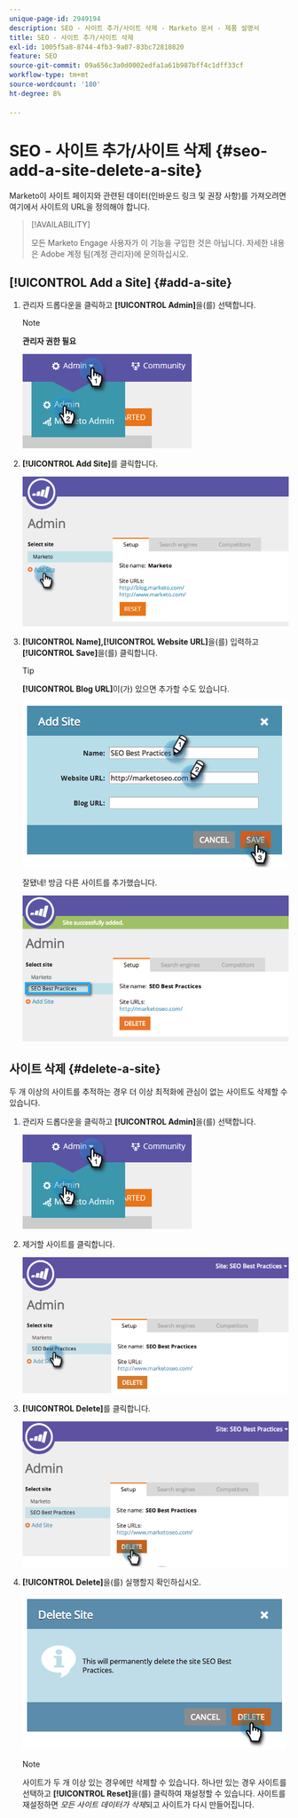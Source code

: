 ```yaml
---
unique-page-id: 2949194
description: SEO - 사이트 추가/사이트 삭제 - Marketo 문서 - 제품 설명서
title: SEO - 사이트 추가/사이트 삭제
exl-id: 1005f5a8-8744-4fb3-9a07-83bc72810820
feature: SEO
source-git-commit: 09a656c3a0d0002edfa1a61b987bff4c1dff33cf
workflow-type: tm+mt
source-wordcount: '180'
ht-degree: 8%

---
```


# SEO - 사이트 추가/사이트 삭제 {#seo-add-a-site-delete-a-site}

Marketo이 사이트 페이지와 관련된 데이터(인바운드 링크 및 권장 사항)를 가져오려면 여기에서 사이트의 URL을 정의해야 합니다.

>[!AVAILABILITY]
>
>모든 Marketo Engage 사용자가 이 기능을 구입한 것은 아닙니다. 자세한 내용은 Adobe 계정 팀(계정 관리자)에 문의하십시오.

## [!UICONTROL Add a Site] {#add-a-site}

1. 관리자 드롭다운을 클릭하고 **[!UICONTROL Admin]**&#x200B;을(를) 선택합니다.

   >[!NOTE]
   >
   >**관리자 권한 필요**

   ![](assets/one.png)

1. **[!UICONTROL Add Site]**&#x200B;를 클릭합니다.

   ![](assets/two.png)

1. **[!UICONTROL Name],[!UICONTROL Website URL]**&#x200B;을(를) 입력하고 **[!UICONTROL Save]**&#x200B;을(를) 클릭합니다.

   >[!TIP]
   >
   >**[!UICONTROL Blog URL]**&#x200B;이(가) 있으면 추가할 수도 있습니다.

   ![](assets/image2014-9-17-21-3a19-3a51.png)

   잘됐네! 방금 다른 사이트를 추가했습니다.

   ![](assets/four.png)

## 사이트 삭제 {#delete-a-site}

두 개 이상의 사이트를 추적하는 경우 더 이상 최적화에 관심이 없는 사이트도 삭제할 수 있습니다.

1. 관리자 드롭다운을 클릭하고 **[!UICONTROL Admin]**&#x200B;을(를) 선택합니다.

   ![](assets/one.png)

1. 제거할 사이트를 클릭합니다.

   ![](assets/six.png)

1. **[!UICONTROL Delete]**&#x200B;를 클릭합니다.

   ![](assets/seven.png)

1. **[!UICONTROL Delete]**&#x200B;을(를) 실행할지 확인하십시오.

   ![](assets/image2014-9-17-21-3a21-3a22.png)

   >[!NOTE]
   >
   >사이트가 두 개 이상 있는 경우에만 삭제할 수 있습니다. 하나만 있는 경우 사이트를 선택하고 **[!UICONTROL Reset]**&#x200B;을(를) 클릭하여 재설정할 수 있습니다. 사이트를 재설정하면 _모든 사이트 데이터가 삭제_&#x200B;되고 사이트가 다시 만들어집니다.
